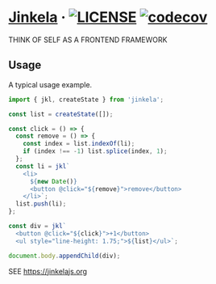 # [Jinkela](https://jinkelajs.org) · [![LICENSE](https://img.shields.io/npm/l/jinkela)](LICENSE.txt) [![codecov](https://img.shields.io/codecov/c/gh/jinkelajs/jinkela)](https://codecov.io/github/jinkelajs/jinkela?branch=v2)

THINK OF SELF AS A FRONTEND FRAMEWORK

## Usage

A typical usage example.

```javascript
import { jkl, createState } from 'jinkela';

const list = createState([]);

const click = () => {
  const remove = () => {
    const index = list.indexOf(li);
    if (index !== -1) list.splice(index, 1);
  };
  const li = jkl`
    <li>
      ${new Date()}
      <button @click="${remove}">remove</button>
    </li>`;
  list.push(li);
};

const div = jkl`
  <button @click="${click}">+1</button>
  <ul style="line-height: 1.75;">${list}</ul>`;

document.body.appendChild(div);
```

SEE https://jinkelajs.org
